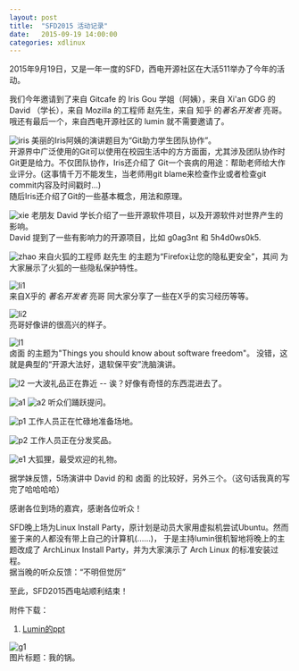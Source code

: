 ```yaml
---
layout: post
title:  "SFD2015 活动记录"
date:   2015-09-19 14:00:00
categories: xdlinux 
---
```

  
2015年9月19日，又是一年一度的SFD，西电开源社区在大活511举办了今年的活动。  
  
我们今年邀请到了来自 Gitcafe 的 Iris Gou 学姐（阿姨），来自 Xi'an GDG 的 David （学长），来自 Mozilla 的工程师 赵先生，来自 知乎 的*著名开发者* 亮哥。哦还有最后一个，来自西电开源社区的 lumin 就不需要邀请了。
   
![iris](/p/IMG_7810.JPG.jpg)
美丽的Iris阿姨的演讲题目为“Git助力学生团队协作”。  
开源界中广泛使用的Git可以使用在校园生活中的方方面面，尤其涉及团队协作时Git更是给力。不仅团队协作，Iris还介绍了
Git一个丧病的用途：帮助老师给大作业评分。(这事情千万不能发生，当老师用git blame来检查作业或者检查git commit内容及时间戳时...)  
随后Iris还介绍了Git的一些基本概念，用法和原理。  
  
![xie](/p/IMG_7848.JPG.jpg)
老朋友 David 学长介绍了一些开源软件项目，以及开源软件对世界产生的影响。  
David 提到了一些有影响力的开源项目，比如 g0ag3nt 和 5h4d0ws0k5.  
  
![zhao](/p/IMG_7858.JPG.jpg)
来自火狐的工程师 赵先生 的主题为“Firefox让您的隐私更安全”，其间
为大家展示了火狐的一些隐私保护特性。
  
![li1](/p/IMG_7867.JPG.jpg)  
来自X乎的 *著名开发者* 亮哥 同大家分享了一些在X乎的实习经历等等。

![li2](/p/IMG_7868.JPG.jpg)  
亮哥好像讲的很高兴的样子。
  
![l1](/p/IMG_7878.JPG.jpg)  
卤面 的主题为"Things you should know about software freedom"。
没错，这就是典型的“开源大法好，退软保平安”洗脑演讲。
  
![l2](/p/IMG_7884.JPG.jpg)
一大波礼品正在靠近 -- 诶？好像有奇怪的东西混进去了。
 
![a1](/p/IMG_7847.JPG.jpg)
![a2](/p/IMG_7881.JPG.jpg)
听众们踊跃提问。  
  
![p1](/p/IMG_7804.JPG.jpg)
工作人员正在忙碌地准备场地。  
  
![p2](/p/IMG_7889.JPG.jpg)
工作人员正在分发奖品。  
  
![e1](/p/IMG_7892.JPG.jpg)
大狐狸，最受欢迎的礼物。  
  
据学妹反馈，5场演讲中 David 的和 卤面 的比较好，另外三个。（这句话我真的写完了哈哈哈哈）
  
感谢各位到场的嘉宾，感谢各位听众！  
  
SFD晚上场为Linux Install Party，原计划是动员大家用虚拟机尝试Ubuntu。然而鉴于来的人都没有带上自己的计算机(......)，
于是主持lumin很机智地将晚上的主题改成了 ArchLinux Install Party，并为大家演示了 Arch Linux 的标准安装过程。  
据当晚的听众反馈：“不明但觉厉”  
  
至此，SFD2015西电站顺利结束！
  
附件下载：  
1. [Lumin的ppt](/p/2015.sfd.pdf)
  
![g1](/p/IMG_7784.JPG)  
图片标题：我的锅。
